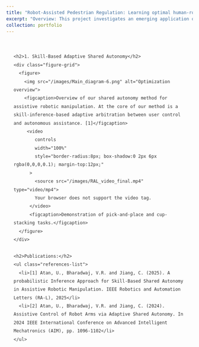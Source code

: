 ```yaml
---
title: "Robot-Assisted Pedestrian Regulation: Learning optimal human-robot interaction (past project)"
excerpt: "Overview: This project investigates an emerging application of assistive robots in pedestrian regulation. We propose a novel robot-assisted pedestrian regulation framework that utilizes the dynamic pedestrian-robot interaction during their collective movements. The insights of the effect of pedestrian-robot interaction on the pedestrian movements and the optimal robot motion for desired pedestrian regulation objectives are provided.  Adaptive dynamic programming (ADP) algorithm and deep reinforcement learning algorithms are designed to learn optimal control of robot motion. The proposed adaptive learning framework is applied to a merging flow scenarios to reduce the risk of crowd disasters. Furthermore, to address the challenge of feature representation of complex human motion dynamics under the effect of HRI, an end-to-end robot motion planner based on deep neural network is proposed and trained using a deep reinforcement learning algorithm. The new approach avoids hand-crafted feature detection and extraction and thus improves the learning capability for complex dynamic problems. "
collection: portfolio
---
```

<!DOCTYPE html>
<html lang="en">
<head>
  <meta charset="UTF-8">
  <title>Assistive Robotic Manipulation</title>
  <style>
    /* Container */
    .content {
      max-width: 900px;
      margin: 0 auto;
      padding: 20px;
      font-family: Arial, sans-serif;
      line-height: 1.6;
      color: #333;
    }
    
    /* Section headings */
    h2 {
      font-size: 1.5rem;
      margin-top: 2rem;
      margin-bottom: 1rem;
      border-bottom: 2px solid #ddd;
      padding-bottom: 0.5rem;
    }
    
    /* Figure grid */
    .figure-grid {
      display: grid;
      grid-template-columns: repeat(auto-fit, minmax(250px, 1fr));
      gap: 20px;
      margin: 1rem 0 2rem;
    }
    
    figure {
      margin: 0;
      text-align: center;
    }
    
    figure img {
      max-width: 100%;
      height: auto;
      border-radius: 8px;
      box-shadow: 0 2px 6px rgba(0,0,0,0.1);
    }
    
    figcaption {
      margin-top: 0.5rem;
      font-size: 0.9rem;
      color: #666;
    }
    
    /* List styling */
    .approach-list {
      margin: 0 0 1.5rem 1.2rem;
    }
    .approach-list li {
      margin-bottom: 0.8rem;
    }
    
    /* Citation style */
    .citation {
      font-size: 0.85rem;
      color: #999;
      margin-left: 0.3rem;
    }
  </style>
</head>
<body>
  <div class="content">
  
    <h2>1. Skill-Based Adaptive Shared Autonomy</h2>
    <div class="figure-grid">
      <figure>
        <img src="/images/Main_diagram-6.png" alt="Optimization overview">
        <figcaption>Overview of our shared autonomy method for assistive robotic manipulation. At the core of our method is a skill-inference-based adaptive arbitration between user control and autonomous assistance. [1]</figcaption>
         <video
            controls
            width="100%"
            style="border-radius:8px; box-shadow:0 2px 6px rgba(0,0,0,0.1); margin-top:12px;"
          >
            <source src="/images/RAL_video_final.mp4" type="video/mp4">
            Your browser does not support the video tag.
          </video>
          <figcaption>Demonstration of pick-and-place and cup-stacking tasks.</figcaption>
      </figure>
    </div>
        
    <h2>Publications:</h2>
    <ul class="references-list">
      <li>[1] Atan, U., Bharadwaj, V.R. and Jiang, C. (2025). A probabilistic Inference Approach for Skill-Based Shared Autonomy in Assistive Robotic Manipulation. IEEE Robotics and Automation Letters (RA-L), 2025</li>
      <li>[2] Atan, U., Bharadwaj, V.R. and Jiang, C. (2024). Assistive Control of Robot Arms via Adaptive Shared Autonomy. In 2024 IEEE International Conference on Advanced Intelligent Mechatronics (AIM), pp. 1096-1102</li>
    </ul>
    
  </div>
</body>
</html>
